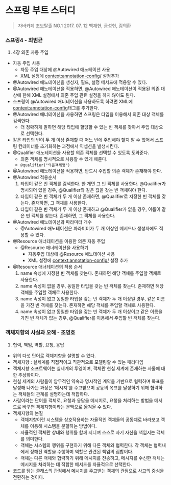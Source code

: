 스프링 부트 스터디
=============================

> 자바카페
> 초보탈출 NO.1
> 2017. 07. 12
> 백재현, 금성현, 김의환

### 스프링4 - 최범균

1. 4장 의존 자동 주입
  - 자동 주입 사용
    * 자동 주입 대상에 @Autowired 애노테이션 사용
    * XML 설정에 <context:annotation-config/> 설정추가
  - @Autowired 애노테이션을 생성자, 필드, 설정 메서드에 적용할 수 있다.
  - @Autowired 애노테이션을 적용하면, @Autowired 애노테이션이 적용된 의존 대상에 한해 XML 설정에서 의존 주입 관련 설정을 하지 않아도 된다.
  - 스프링이 @Autowired 애너테이션을 사용하도록 하려면 XML에 <context:annotation-config>태그를 추가한다.
  - @Autowired 애너테이션을 사용하면 스프링은 타입을 이용해서 의존 대상 객체를 검색한다.
    * 더 정확하게 말하면 해당 타입에 할당할 수 있는 빈 객체를 찾아서 주입 대상으로 선택한다.
  - 같은 타입의 빈이 두 개 이상 존재할 때 어느 빈에 주입해야 할지 알 수 없어서 스프링 컨테이너를 초기화하는 과정에서 익셉션을 발생시킨다.
  - @Qualifier 애노테이션을 사용할 의존 객체를 선택할 수 있도록 도와준다.
    * 의존 객체를 명시적으로 사용할 수 있게 해준다.
    * `@qualifier("의존객체명")`
  - @Autowired 애노테이션을 적용하면, 반드시 주입할 의존 객체가 존재해야 한다.
  - @Autowired 적용순서
    1. 타입이 같은 빈 객체를 검색한다. 한 개면 그 빈 객체를 사용한다. @Qualifier가 명시되어 있을 경우, @Qualifier와 같은 값을 갖는 빈 객체여야 한다.
    2. 타입이 같은 빈 객체가 두 개 이상 존재하면, @Qualifier로 지정한 빈 객체를 갖는다. 존재하면, 그 객체를 사용한다.
    3. 타입이 같은 빈 객체가 두 개 이상 존재하고 @Qualifier가 없을 경우, 이름이 같은 빈 객체를 찾는다. 존재하면, 그 객체를 사용한다.
  - @Autowired 애노테이션과 파라미터 개수
    * @Autowired 애노테이션은 파라미터가 두 개 이상인 메서드나 생성자에도 적용할 수 있다.
  - @Resource 애너테이션을 이용한 의존 자동 주입
    * @Resource 애너테이션을 사용하기
      + 자동주입 대상에 @Resource 애노테이션 사용
      + XML 설정에 <context:annotation-config/> 설정 추가
  - @Resource 애너테이션의 적용 순서
    1. name 속성에 지정한 빈 객체를 찾는다. 존재하면 해당 객체를 주입할 객체로 사용한다.
    2. name 속성이 없을 경우, 동일한 타입을 갖는 빈 객체를 찾는다. 존재하면 해당 객체를 주입할 객체로 사용한다.
    3. name 속성이 없고 동일한 타입을 갖는 빈 객체가 두 개 이상일 경우, 같은 이름을 가진 빈 객체를 찾는다. 존재하면 해당 객체를 주입할 객체로 사용한다.
    4. name 속성이 없고 동일한 타입을 갖는 빈 객체가 두 개 이상이고 같은 이름을 가진 빈 객체가 없는 경우, @Qualifier를 이용해서 주입할 빈 객체를 찾는다.


### 객체지향의 사실과 오해 - 조영호

1. 협력, 책임, 역할, 요청, 응답
  - 위의 다섯 단어로 객체지향을 설명할 수 있다.
  - 객체지향 : 실세계를 직접적이고 직관적으로 모델링할 수 있는 패러다임
  - 객체지향 소프트웨어는 실세계의 투영이며, 객체란 현실 세계에 존재하는 사물에 대한 추상화이다.
  - 현실 세계의 사람들이 암무적인 약속과 명시적인 계약을 기반으로 협력하며 목표를 달성해 나가는 과정은 '메시지'를 주고받으며 공동의 목표를 달성하기 위해 협력하는 객체들의 관계를 설명하는데 적합하다.
  - 사람이라는 단어를 객체로, 요청과 응답을 메시지로, 요청을 처리하는 방법을 메서드로 바꾸면 객체지향이라는 문맥으로 옮겨올 수 있다.
  - 객체지향의 본질
    * 객체지향이란 시스템을 상호작용하는 자율적인 객체들의 공동체로 바라보고 객체를 이용해 시스템을 분할하는 방법이다.
    * 자율적인 객체란 상태와 행위를 함께 지니며 스스로 자기 자신을 책임지는 객체를 의미한다.
    * 객체는 시스템의 행위를 구현하기 위해 다른 객체와 협력한다. 각 객체는 협력내에서 정해진 역할을 수행하며 역할은 관련된 책임의 집합이다.
    * 객체는 다른 객체와 협력하기 위해 메시지를 전송하고, 메시지를 수신한 객체는 메시지를 처리하는 데 적합한 메서드를 자율적으로 선택한다.
  - 코드를 담는 클래스의 관점에서 메시지를 주고받는 객체의 관점으로 사고의 중심을 전환하는 것이다.
